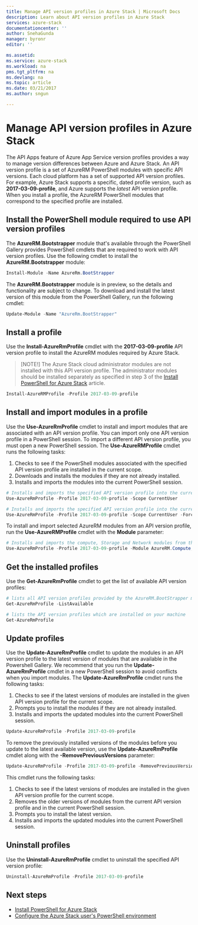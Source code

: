 ```yaml
---
title: Manage API version profiles in Azure Stack | Microsoft Docs
description: Learn about API version profiles in Azure Stack
services: azure-stack
documentationcenter: ''
author: SnehaGunda
manager: byronr
editor: ''

ms.assetid:
ms.service: azure-stack
ms.workload: na
pms.tgt_pltfrm: na
ms.devlang: na
ms.topic: article
ms.date: 03/21/2017
ms.author: sngun

---
```


# Manage API version profiles in Azure Stack

The API Apps feature of Azure App Service version profiles provides a way to manage version differences between Azure and Azure Stack. An API version profile is a set of AzureRM PowerShell modules with specific API versions. Each cloud platform has a set of supported API version profiles. For example, Azure Stack supports a specific, dated profile version, such as  **2017-03-09-profile**, and Azure supports the *latest* API version profile. When you install a profile, the AzureRM PowerShell modules that correspond to the specified profile are installed.

## Install the PowerShell module required to use API version profiles

The **AzureRM.Bootstrapper** module that's available through the PowerShell Gallery provides PowerShell cmdlets that are required to work with API version profiles. Use the following cmdlet to install the **AzureRM.Bootstrapper** module:

```PowerShell
Install-Module -Name AzureRm.BootStrapper
```
The **AzureRM.Bootstrapper** module is in preview, so the details and functionality are subject to change. To download and install the latest version of this module from the PowerShell Gallery, run the following cmdlet:

```PowerShell
Update-Module -Name "AzureRm.BootStrapper"
```

## Install a profile

Use the **Install-AzureRmProfile** cmdlet with the **2017-03-09-profile** API version profile to install the AzureRM modules required by Azure Stack. 

>[NOTE!]
>The Azure Stack cloud administrator modules are not installed with this API version profile. The administrator modules should be installed separately as specified in step 3 of the [Install PowerShell for Azure Stack](azure-stack-powershell-install.md) article.

```PowerShell 
Install-AzureRMProfile -Profile 2017-03-09-profile
```
## Install and import modules in a profile

Use the **Use-AzureRmProfile** cmdlet to install and import modules that are associated with an API version profile. You can import only one API version profile in a PowerShell session. To import a different API version profile, you must open a new PowerShell session. The **Use-AzureRMProfile** cmdlet runs the following tasks:  
1. Checks to see if the PowerShell modules associated with the specified API version profile are installed in the current scope.  
2. Downloads and installs the modules if they are not already installed.   
3. Installs and imports the modules into the current PowerShell session. 

```PowerShell
# Installs and imports the specified API version profile into the current PowerShell session.
Use-AzureRmProfile -Profile 2017-03-09-profile -Scope CurrentUser

# Installs and imports the specified API version profile into the current PowerShell session without any prompts
Use-AzureRmProfile -Profile 2017-03-09-profile -Scope CurrentUser -Force
```

To install and import selected AzureRM modules from an API version profile, run the **Use-AzureRMProfile** cmdlet with the **Module** parameter:

```PowerShell
# Installs and imports the compute, Storage and Network modules from the specified API version profile into your current PowerShell session.
Use-AzureRmProfile -Profile 2017-03-09-profile -Module AzureRM.Compute, AzureRM.Storage, AzureRM.Network
```

## Get the installed profiles

Use the **Get-AzureRmProfile** cmdlet to get the list of available API version profiles: 

```PowerShell
# lists all API version profiles provided by the AzureRM.BootStrapper module.
Get-AzureRmProfile -ListAvailable 

# lists the API version profiles which are installed on your machine
Get-AzureRmProfile
```
## Update profiles

Use the **Update-AzureRmProfile** cmdlet to update the modules in an API version profile to the latest version of modules that are available in the Powershell Gallery. We recommend that you run the **Update-AzureRmProfile** cmdlet in a new PowerShell session to avoid conflicts when you import modules. The **Update-AzureRmProfile** cmdlet runs the following tasks:

1. Checks to see if the latest versions of modules are installed in the given API version profile for the current scope.  
2. Prompts you to install the modules if they are not already installed.  
3. Installs and imports the updated modules into the current PowerShell session.  

```PowerShell
Update-AzureRmProfile -Profile 2017-03-09-profile
```

To remove the previously installed versions of the modules before you update to the latest available version, use the **Update-AzureRmProfile** cmdlet along with the **-RemovePreviousVersions** parameter:

```PowerShell 
Update-AzureRmProfile -Profile 2017-03-09-profile -RemovePreviousVersions
```

This cmdlet runs the following tasks:  

1. Checks to see if the latest versions of modules are installed in the given API version profile for the current scope.  
2. Removes the older versions of modules from the current API version profile and in the current PowerShell session.  
3. Prompts you to install the latest version.  
4. Installs and imports the updated modules into the current PowerShell session.  
 
## Uninstall profiles

Use the **Uninstall-AzureRmProfile** cmdlet to uninstall the specified API version profile:

```PowerShell 
Uninstall-AzureRmProfile -Profile 2017-03-09-profile
```

## Next steps
* [Install PowerShell for Azure Stack](azure-stack-powershell-install.md)
* [Configure the Azure Stack user's PowerShell environment](azure-stack-powershell-configure-user.md)  
